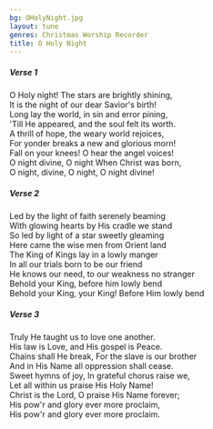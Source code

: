 ```yaml
---
bg: OHolyNight.jpg
layout: tune
genres: Christmas Worship Recorder
title: O Holy Night  
---
```


  
  
##### Verse 1  
  
O Holy night! The stars are brightly shining,  
It is the night of our dear Savior's birth!  
Long lay the world, in sin and error pining,  
'Till He appeared, and the soul felt its worth.  
A thrill of hope, the weary world rejoices,  
For yonder breaks a new and glorious morn!  
Fall on your knees! O hear the angel voices!  
O night divine, O night When Christ was born,  
O night, divine, O night, O night divine!  
  
##### Verse 2  
  
Led by the light of faith serenely beaming  
With glowing hearts by His cradle we stand  
So led by light of a star sweetly gleaming  
Here came the wise men from Orient land  
The King of Kings lay in a lowly manger  
In all our trials born to be our friend  
He knows our need, to our weakness no stranger  
Behold your King, before him lowly bend  
Behold your King, your King! Before Him lowly bend  
  
##### Verse 3  
  
Truly He taught us to love one another.  
His law is Love, and His gospel is Peace.  
Chains shall He break, For the slave is our brother  
And in His Name all oppression shall cease.  
Sweet hymns of joy, In grateful chorus raise we,  
Let all within us praise His Holy Name!  
Christ is the Lord, O praise His Name forever;  
His pow'r and glory ever more proclaim,  
His pow'r and glory ever more proclaim.  
